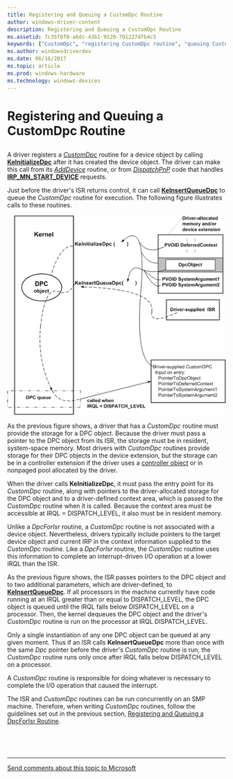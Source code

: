```yaml
---
title: Registering and Queuing a CustomDpc Routine
author: windows-driver-content
description: Registering and Queuing a CustomDpc Routine
ms.assetid: 7c35f8f8-a6dc-43b1-9120-701227d7b4c5
keywords: ["CustomDpc", "registering CustomDpc routine", "queuing CustomDpc routine"]
ms.author: windowsdriverdev
ms.date: 06/16/2017
ms.topic: article
ms.prod: windows-hardware
ms.technology: windows-devices
---
```


# Registering and Queuing a CustomDpc Routine


## <a href="" id="ddk-registering-and-queuing-a-customdpc-routine-kg"></a>


A driver registers a [*CustomDpc*](https://msdn.microsoft.com/library/windows/hardware/ff542972) routine for a device object by calling [**KeInitializeDpc**](https://msdn.microsoft.com/library/windows/hardware/ff552130) after it has created the device object. The driver can make this call from its [*AddDevice*](https://msdn.microsoft.com/library/windows/hardware/ff540521) routine, or from [*DispatchPnP*](https://msdn.microsoft.com/library/windows/hardware/ff543341) code that handles [**IRP\_MN\_START\_DEVICE**](https://msdn.microsoft.com/library/windows/hardware/ff551749) requests.

Just before the driver's ISR returns control, it can call [**KeInsertQueueDpc**](https://msdn.microsoft.com/library/windows/hardware/ff552185) to queue the *CustomDpc* routine for execution. The following figure illustrates calls to these routines.

![diagram illustrating using a dpc object for a customdpc routine](images/3cstmdpc.png)

As the previous figure shows, a driver that has a *CustomDpc* routine must provide the storage for a DPC object. Because the driver must pass a pointer to the DPC object from its ISR, the storage must be in resident, system-space memory. Most drivers with *CustomDpc* routines provide storage for their DPC objects in the device extension, but the storage can be in a controller extension if the driver uses a [controller object](using-controller-objects.md) or in nonpaged pool allocated by the driver.

When the driver calls **KeInitializeDpc**, it must pass the entry point for its *CustomDpc* routine, along with pointers to the driver-allocated storage for the DPC object and to a driver-defined context area, which is passed to the *CustomDpc* routine when it is called. Because the context area must be accessible at IRQL = DISPATCH\_LEVEL, it also must be in resident memory.

Unlike a *DpcForIsr* routine, a *CustomDpc* routine is not associated with a device object. Nevertheless, drivers typically include pointers to the target device object and current IRP in the context information supplied to the *CustomDpc* routine. Like a *DpcForIsr* routine, the *CustomDpc* routine uses this information to complete an interrupt-driven I/O operation at a lower IRQL than the ISR.

As the previous figure shows, the ISR passes pointers to the DPC object and to two additional parameters, which are driver-defined, to [**KeInsertQueueDpc**](https://msdn.microsoft.com/library/windows/hardware/ff552185). If all processors in the machine currently have code running at an IRQL greater than or equal to DISPATCH\_LEVEL, the DPC object is queued until the IRQL falls below DISPATCH\_LEVEL on a processor. Then, the kernel dequeues the DPC object and the driver's *CustomDpc* routine is run on the processor at IRQL DISPATCH\_LEVEL.

Only a single instantiation of any one DPC object can be queued at any given moment. Thus if an ISR calls **KeInsertQueueDpc** more than once with the same *Dpc* pointer before the driver's *CustomDpc* routine is run, the *CustomDpc* routine runs only once after IRQL falls below DISPATCH\_LEVEL on a processor.

A *CustomDpc* routine is responsible for doing whatever is necessary to complete the I/O operation that caused the interrupt.

The ISR and *CustomDpc* routines can be run concurrently on an SMP machine. Therefore, when writing *CustomDpc* routines, follow the guidelines set out in the previous section, [Registering and Queuing a DpcForIsr Routine](registering-and-queuing-a-dpcforisr-routine.md).

 

 


--------------------
[Send comments about this topic to Microsoft](mailto:wsddocfb@microsoft.com?subject=Documentation%20feedback%20%5Bkernel\kernel%5D:%20Registering%20and%20Queuing%20a%20CustomDpc%20Routine%20%20RELEASE:%20%286/14/2017%29&body=%0A%0APRIVACY%20STATEMENT%0A%0AWe%20use%20your%20feedback%20to%20improve%20the%20documentation.%20We%20don't%20use%20your%20email%20address%20for%20any%20other%20purpose,%20and%20we'll%20remove%20your%20email%20address%20from%20our%20system%20after%20the%20issue%20that%20you're%20reporting%20is%20fixed.%20While%20we're%20working%20to%20fix%20this%20issue,%20we%20might%20send%20you%20an%20email%20message%20to%20ask%20for%20more%20info.%20Later,%20we%20might%20also%20send%20you%20an%20email%20message%20to%20let%20you%20know%20that%20we've%20addressed%20your%20feedback.%0A%0AFor%20more%20info%20about%20Microsoft's%20privacy%20policy,%20see%20http://privacy.microsoft.com/default.aspx. "Send comments about this topic to Microsoft")


